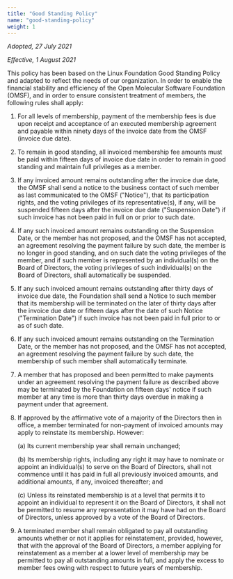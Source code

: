 ```yaml
---
title: "Good Standing Policy"
name: "good-standing-policy"
weight: 1
---
```


_Adopted, 27 July 2021_

_Effective, 1 August 2021_

This policy has been based on the Linux Foundation Good Standing Policy and adapted to reflect the needs of our organization. In order to enable the financial stability and efficiency of the Open Molecular Software Foundation (OMSF), and in order to ensure consistent treatment of members, the following rules shall apply:

1. For all levels of membership, payment of the membership fees is due upon receipt and acceptance of an executed membership agreement and payable within ninety days of the invoice date from the OMSF (invoice due date).

2. To remain in good standing, all invoiced membership fee amounts must be paid within fifteen days of invoice due date in order to remain in good standing and maintain full privileges as a member.

3. If any invoiced amount remains outstanding after the invoice due date, the OMSF shall send a notice to the business contact of such member as last communicated to the OMSF (&quot;Notice&quot;), that its participation rights, and the voting privileges of its representative(s), if any, will be suspended fifteen days after the invoice due date (&quot;Suspension Date&quot;) if such invoice has not been paid in full on or prior to such date.

4. If any such invoiced amount remains outstanding on the Suspension Date, or the member has not proposed, and the OMSF has not accepted, an agreement resolving the payment failure by such date, the member is no longer in good standing, and on such date the voting privileges of the member, and if such member is represented by an individual(s) on the Board of Directors, the voting privileges of such individual(s) on the Board of Directors, shall automatically be suspended.

5. If any such invoiced amount remains outstanding after thirty days of invoice due date, the Foundation shall send a Notice to such member that its membership will be terminated on the later of thirty days after the invoice due date or fifteen days after the date of such Notice (&quot;Termination Date&quot;) if such invoice has not been paid in full prior to or as of such date.

6.  If any such invoiced amount remains outstanding on the Termination Date, or the member has not proposed, and the OMSF has not accepted, an agreement resolving the payment failure by such date, the membership of such member shall automatically terminate.

7.  A member that has proposed and been permitted to make payments under an agreement resolving the payment failure as described above may be terminated by the Foundation on fifteen days&#39; notice if such member at any time is more than thirty days overdue in making a payment under that agreement.

8.  If approved by the affirmative vote of a majority of the Directors then in office, a member terminated for non-payment of invoiced amounts may apply to reinstate its membership. However:

    (a)  Its current membership year shall remain unchanged;

    (b)  Its membership rights, including any right it may have to nominate or appoint an individual(s) to serve on the Board of Directors, shall not commence until it has paid in full all previously invoiced amounts, and additional amounts, if any, invoiced thereafter; and

    (c)  Unless its reinstated membership is at a level that permits it to appoint an individual to represent it on the Board of Directors, it shall not be permitted to resume any representation it may have had on the Board of Directors, unless approved by a vote of the Board of Directors.

9.  A terminated member shall remain obligated to pay all outstanding amounts whether or not it applies for reinstatement, provided, however, that with the approval of the Board of Directors, a member applying for reinstatement as a member at a lower level of membership may be permitted to pay all outstanding amounts in full, and apply the excess to member fees owing with respect to future years of membership.
